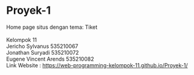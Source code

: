 # Proyek-1
Home page situs dengan tema: Tiket<br /><br />
Kelompok 11<br />
Jericho Sylvanus 535210067<br />
Jonathan Suryadi 535210072<br />
Eugene Vincent Arends 535210082<br />
Link Website : https://web-programming-kelompok-11.github.io/Proyek-1/<br />
